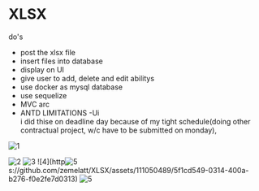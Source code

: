 # XLSX
do's
- post the xlsx file
- insert files into database
- display on UI
- give user to add, delete and edit abilitys 
- use docker as mysql database
- use sequelize
- MVC arc
- ANTD
LIMITATIONS
-Ui   
i did thise on deadline day because of my tight schedule(doing other contractual project,
w/c have to be submitted on monday),

![1](https://github.com/zemelatt/XLSX/assets/111050489/fd691f3c-599a-4d9d-840d-f10f64d757d3)

![2](https://github.com/zemelatt/XLSX/assets/111050489/2bef1a96-34f8-43e5-9b21-9993baa4a15b)
![3](https://github.com/zemelatt/XLSX/assets/111050489/7fac54db-0b58-461a-a224-fa34be650b62)
![4](http![5](https://github.com/zemelatt/XLSX/assets/111050489/a01d5108-6b98-486b-9725-e4d2d25fc057)
s://github.com/zemelatt/XLSX/assets/111050489/5f1cd549-0314-400a-b276-f0e2fe7d0313)
![5](https://github.com/zemelatt/XLSX/assets/111050489/5010e6f2-2866-4306-b9aa-38852724a626)

